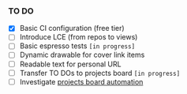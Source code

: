 ### TO DO

- [x] Basic CI configuration (free tier)
- [ ] Introduce LCE (from repos to views)
- [ ] Basic espresso tests `[in progress]`
- [ ] Dynamic drawable for cover link items
- [ ] Readable text for personal URL
- [ ] Transfer TO DOs to projects board `[in progress]`
- [ ] Investigate [projects board automation](https://help.github.com/articles/configuring-automation-for-project-boards/)
